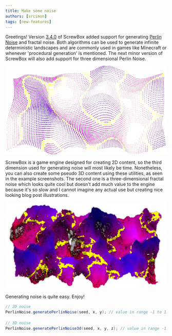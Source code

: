 ```yaml
---
title: Make some noise
authors: [srcimon]
tags: [new-features]
---
```

Greetings!
Version [3.4.0](https://github.com/srcimon/screwbox/releases/tag/3.4.0) of ScrewBox added support for generating
[Perlin Noise](https://en.wikipedia.org/wiki/Perlin_noise) and fractal noise.
Both algorithms can be used to generate infinite deterministic landscapes
and are commonly used in games like Minecraft or whenever 'procedural generation' is mentioned.
The next minor version of ScrewBox will also add support for three dimensional Perlin Noise.

![noise](noise.png)

ScrewBox is a game engine designed for creating 2D content,
so the third dimension used for generating noise will most likely be time.
Nonetheless, you can also create some pseudo 3D content using these utilities, as seen in the example screenshots.
The second one is a three-dimensional fractal noise which looks quite cool but doesn't add much value to the engine
because it's so slow and I cannot imagine any actual use but creating nice looking blog post illustrations.


![noise](fractal.png)

Generating noise is quite easy. Enjoy!

``` java
// 2D noise
PerlinNoise.generatePerlinNoise(seed, x, y); // value in range -1 to 1

// 3D noise
PerlinNoise.generatePerlinNoise3d(seed, x, y, z); // value in range -1 to 1
```
<!-- truncate -->